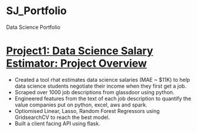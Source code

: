 # SJ_Portfolio
Data Science Portfolio

# [Project1: Data Science Salary Estimator: Project Overview](https://github.com/saanch98/SJ_Portfolio)
* Created a tool rhat estimates data science salaries (MAE ~ $11K) to help data science students negotiate their income when they first get a job.
* Scraped over 1000 job descriptions from glassdoor using python.
* Engineered features from the text of each job description to quantify the value companies put on python, excel, aws and spark.
* Optiomised Linear, Lasso, Random Forest Regressors using GridsearchCV to reach the best model.
* Built a client facing API using flask.
